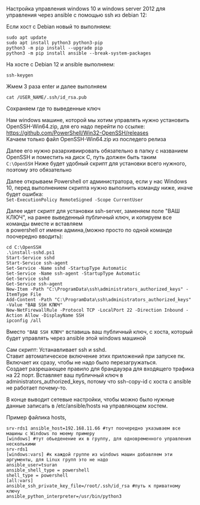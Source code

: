 Настройка управления windows 10 и windows server 2012 для управления через ansible с помощью ssh из debian 12: 

Если хост с Debian новый то выполняем:
```
sudo apt update
sudo apt install python3 python3-pip
python3 -m pip install --upgrade pip
python3 -m pip install ansible --break-system-packages
```

На хосте с Debian 12 и ansible выполняем:
```
ssh-keygen
```
Жмем 3 раза enter и далее выполняем
```
cat /USER_NAME/.ssh/id_rsa.pub
```
Сохраняем где то выведенные ключ  

Нам windows машине, которой мы хотим управлять нужно установить OpenSSH-Win64.zip, для его надо перейти по ссылке:  
https://github.com/PowerShell/Win32-OpenSSH/releases  
Качаем только файл OpenSSH-Win64.zip из последего релиза

Далее его нужно разархивиировать обязательно в папку с названием OpenSSH и поместить на диск C, путь должен быть таким  
`C:\OpenSSH`
Ниже будет удобный скрипт для установки всего нужного, поэтому это обязательно

Далее открываем Powershell от администратора, если у нас Windows 10, перед выполнением скрипта нужно выполнить команду ниже, иначе будет ошибка:  
`Set-ExecutionPolicy RemoteSigned -Scope CurrentUser`

Далее идет скрипт для установки ssh-server, заменяем поле "ВАШ КЛЮЧ", на ранее выведенный публичный ключ, и копируем все команды вместе и вставляем  
в powershell от имени админа,(можно просто по одной команде поочередно вводить):
```
cd C:\OpenSSH    
.\install-sshd.ps1
Start-Service sshd
Start-Service ssh-agent
Set-Service -Name sshd -StartupType Automatic
Set-Service -Name ssh-agent -StartupType Automatic
Get-Service sshd
Get-Service ssh-agent
New-Item -Path "C:\ProgramData\ssh\administrators_authorized_keys" -ItemType File
Add-Content -Path "C:\ProgramData\ssh\administrators_authorized_keys" -Value "ВАШ SSH КЛЮЧ"
New-NetFirewallRule -Protocol TCP -LocalPort 22 -Direction Inbound -Action Allow -DisplayName SSH
ipconfig /all
```
Вместо `"ВАШ SSH КЛЮЧ"` вставишь ваш публичный ключ, с хоста, который будет управлять через ansible этой windows машиной  

Сам скрипт: 
Устанавливает ssh и sshd.  
Ставит автоматическое включение этих приложений при запуске пк.  
Включает их сразу, чтобы не надо было перезагружаться.  
Создает разрешающее правило для брандауэра для входящего трафика на 22 порт. 
Вставляет ваш публичный ключ в administrators_authorized_keys, потому что ssh-copy-id с хоста с ansible не работает почему-то.   

В конце выводит сетевые настройки, чтобы можно было нужные данные записать в /etc/ansible/hosts на управляющем хостем. 

Пример файлика hosts, 
```
srv-rds1 ansible_host=192.168.11.66 #тут поочередно указываем все машины с Windows по моему примеру
[windows] #тут обьеденение их в группу, для одновременного управления несколькими
srv-rds1 
[windows:vars] #к каждой группе из windows машин добавляем эти аргументы, для Linux групп это не надо
ansible_user=tsuran
ansible_shell_type = powershell
shell_type = powershell
[all:vars] 
ansible_ssh_private_key_file=/root/.ssh/id_rsa #путь к приватному ключу
ansible_python_interpreter=/usr/bin/python3 
```



